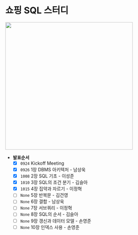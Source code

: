 # 쇼핑 SQL 스터디
[<img src="http://www.hanbit.co.kr/data/books/B4250257160_l.jpg" height=400>](http://www.hanbit.co.kr/store/books/look.php?p_code=B4250257160)

- **발표순서**
    - [x] `0924` Kickoff Meeting
    - [x] `0926` 1장 DBMS 아키텍처 - 남상욱
    - [x] `1008` 2장 SQL 기초 - 이성준
    - [x] `1010` 3장 SQL의 조건 분기 - 김슬아
    - [x] `1015` 4장 집약과 자르기 - 이정혁
    - [ ] `None` 5장 반복문 - 김건영
    - [ ] `None` 6장 결합 - 남상욱
    - [ ] `None` 7장 서브쿼리 - 이정혁
    - [ ] `None` 8장 SQL의 순서 - 김슬아
    - [ ] `None` 9장 갱신과 데이터 모델 - 손영준
    - [ ] `None` 10장 인덱스 사용 - 손영준
